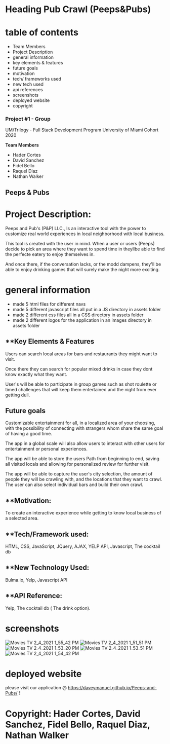 
# Heading  Pub Crawl (Peeps&Pubs)
# table of contents
 * Team Members
 * Project Description
 * general information
 * key elements & features
 * future goals
 * motivation
 * tech/ frameworks used
 * new tech used
 * api references
 * screenshots
 * deployed website
 * copyright

### Project #1 - Group
UM/Trilogy - Full Stack Development Program University of Miami Cohort 2020

**Team Members**
* Hader Cortes 
* David Sanchez 
* Fidel Bello
* Raquel Diaz
* Nathan Walker



## **Peeps & Pubs**
# Project Description:
Peeps and Pub's (P&P) LLC., Is an interactive tool with the power to customize real world experiences in local neighborhood with local business.

This tool is created with the user in mind. When a user or users (Peeps) decide to pick an area where they want to spend time in theyllbe able to find the perfecte eatery to enjoy themselves in.

And once there, if the conversation lacks, or the modd dampens, they'll be able to enjoy drinking games that will surely make the night more exciting.

# general information
* made 5 html files for different navs
* made 5 different javascript files all put in a JS directory in assets folder
* made 2 different css files all in a CSS directory in assets folder
* made 2 different logos for the application in an images directory in assets folder

## **Key Elements & Features

Users can search local areas for bars and restaurants they might want to visit.

Once there they can search for popular mixed drinks in case they dont know exactly what they want.

User's will be able to participate in group games such as shot roulette or timed challenges that will keep them entertained and the night from ever getting dull. 

 

## Future goals

Customizable entertainment for all, in a localized area of your choosing, with the possibility of connecting with strangers whom share the same goal of having a good time. 

The app in a global scale will also allow users to interact with other users for entertainment or personal experiences.

The app will be able to store the users Path from beginning to end, saving all visited locals and allowing for personalized review for further visit. 

The app will be able to capture the user's city selection, the amount of people they will be crawling with, and the locations that they want to crawl. The user can also select individual bars and build their own crawl.

## **Motivation:
To create an interactive  experience while getting to know local business of a selected area. 

## **Tech/Framework used:
HTML, CSS, JavaScript, JQuery, AJAX, YELP API, Javascript, The cocktail db

## **New Technology Used:
Bulma.io, Yelp, Javascript API

## **API Reference:
Yelp, The cocktail db ( The drink option).

# screenshots
![Movies   TV 2_4_2021 1_55_42 PM](https://user-images.githubusercontent.com/73322116/106941519-f398e580-66f0-11eb-861c-9cd7cde65729.png)
![Movies   TV 2_4_2021 1_51_51 PM](https://user-images.githubusercontent.com/73322116/106941456-dd8b2500-66f0-11eb-857e-b0b07e3bf158.png)
![Movies   TV 2_4_2021 1_53_20 PM](https://user-images.githubusercontent.com/73322116/106941583-07444c00-66f1-11eb-98fb-e62df1fed9c3.png)
![Movies   TV 2_4_2021 1_53_51 PM](https://user-images.githubusercontent.com/73322116/106941649-1cb97600-66f1-11eb-9bef-0a418f266977.png)
![Movies   TV 2_4_2021 1_54_42 PM](https://user-images.githubusercontent.com/73322116/106941705-2e9b1900-66f1-11eb-85a8-f56838bf10a3.png)

# deployed website
please visit our application @ https://daveymanuel.github.io/Peeps-and-Pubs/ !

# Copyright:  Hader Cortes, David Sanchez, Fidel Bello, Raquel Diaz, Nathan Walker 
